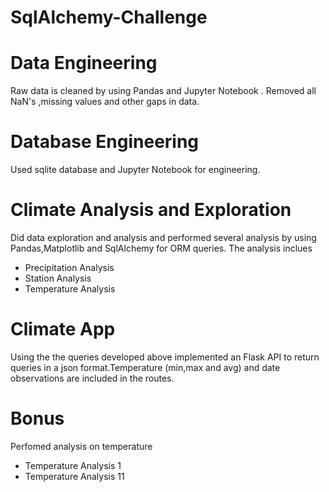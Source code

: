 # SqlAlchemy-Challenge

# Data Engineering

Raw data is cleaned by using Pandas and Jupyter Notebook . Removed all NaN's ,missing values and other gaps in data.

# Database Engineering

Used sqlite database and Jupyter Notebook for engineering.

# Climate Analysis and Exploration

Did data exploration and analysis and performed several analysis by using Pandas,Matplotlib and SqlAlchemy for ORM queries. The analysis inclues
* Precipitation Analysis
* Station Analysis
* Temperature Analysis

# Climate App

Using the the queries developed above implemented an Flask API to return queries in a json format.Temperature (min,max and avg) and date observations are included in the routes.

# Bonus

Perfomed analysis on temperature
* Temperature Analysis 1
* Temperature Analysis 11
  